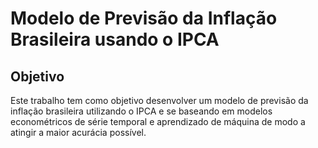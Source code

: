 # Modelo de Previsão da Inflação Brasileira usando o IPCA

## Objetivo
Este trabalho tem como objetivo desenvolver um modelo de previsão da inflação brasileira utilizando o IPCA e se baseando em modelos econométricos de série temporal e aprendizado de máquina de modo a atingir a maior acurácia possível.